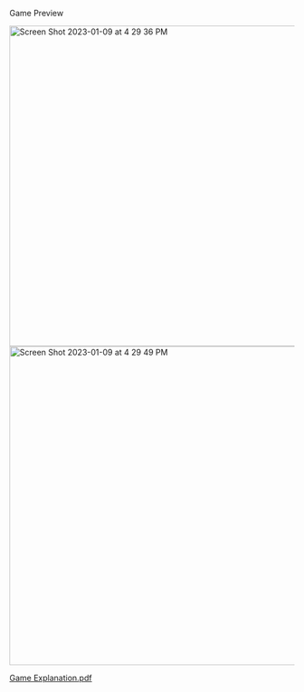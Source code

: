 Game Preview

<img width="567" alt="Screen Shot 2023-01-09 at 4 29 36 PM" src="https://user-images.githubusercontent.com/51375432/211412345-839bae2c-261d-4d20-9f46-e02e89ecce9e.png">

<img width="564" alt="Screen Shot 2023-01-09 at 4 29 49 PM" src="https://user-images.githubusercontent.com/51375432/211412084-746b3153-65d3-4751-9e52-d933c1f78e3c.png">

[Game Explanation.pdf](https://github.com/whiperyn/CC3K/files/10377007/report.1.copy.pdf)
